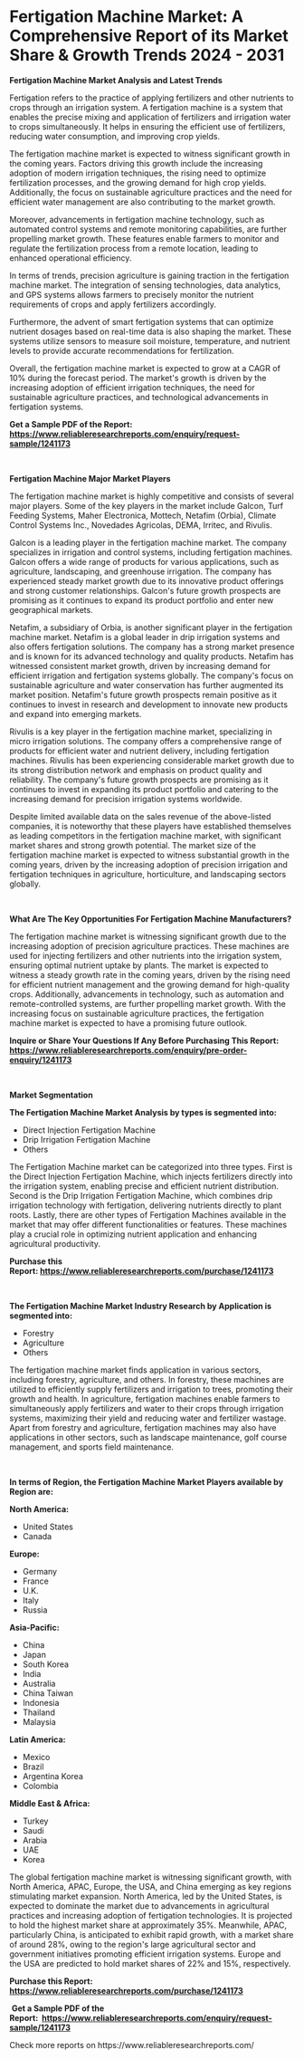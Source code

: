 <p><h1>Fertigation Machine Market: A Comprehensive Report of its Market Share & Growth Trends 2024 - 2031</h1></p><p><strong>Fertigation Machine Market Analysis and Latest Trends</strong></p>
<p><p>Fertigation refers to the practice of applying fertilizers and other nutrients to crops through an irrigation system. A fertigation machine is a system that enables the precise mixing and application of fertilizers and irrigation water to crops simultaneously. It helps in ensuring the efficient use of fertilizers, reducing water consumption, and improving crop yields.</p><p>The fertigation machine market is expected to witness significant growth in the coming years. Factors driving this growth include the increasing adoption of modern irrigation techniques, the rising need to optimize fertilization processes, and the growing demand for high crop yields. Additionally, the focus on sustainable agriculture practices and the need for efficient water management are also contributing to the market growth.</p><p>Moreover, advancements in fertigation machine technology, such as automated control systems and remote monitoring capabilities, are further propelling market growth. These features enable farmers to monitor and regulate the fertilization process from a remote location, leading to enhanced operational efficiency.</p><p>In terms of trends, precision agriculture is gaining traction in the fertigation machine market. The integration of sensing technologies, data analytics, and GPS systems allows farmers to precisely monitor the nutrient requirements of crops and apply fertilizers accordingly.</p><p>Furthermore, the advent of smart fertigation systems that can optimize nutrient dosages based on real-time data is also shaping the market. These systems utilize sensors to measure soil moisture, temperature, and nutrient levels to provide accurate recommendations for fertilization.</p><p>Overall, the fertigation machine market is expected to grow at a CAGR of 10% during the forecast period. The market's growth is driven by the increasing adoption of efficient irrigation techniques, the need for sustainable agriculture practices, and technological advancements in fertigation systems.</p></p>
<p><strong>Get a Sample PDF of the Report:&nbsp; <a href="https://www.reliableresearchreports.com/enquiry/request-sample/1241173">https://www.reliableresearchreports.com/enquiry/request-sample/1241173</a></strong></p>
<p>&nbsp;</p>
<p><strong>Fertigation Machine Major Market Players</strong></p>
<p><p>The fertigation machine market is highly competitive and consists of several major players. Some of the key players in the market include Galcon, Turf Feeding Systems, Maher Electronica, Mottech, Netafim (Orbia), Climate Control Systems Inc., Novedades Agricolas, DEMA, Irritec, and Rivulis.</p><p>Galcon is a leading player in the fertigation machine market. The company specializes in irrigation and control systems, including fertigation machines. Galcon offers a wide range of products for various applications, such as agriculture, landscaping, and greenhouse irrigation. The company has experienced steady market growth due to its innovative product offerings and strong customer relationships. Galcon's future growth prospects are promising as it continues to expand its product portfolio and enter new geographical markets.</p><p>Netafim, a subsidiary of Orbia, is another significant player in the fertigation machine market. Netafim is a global leader in drip irrigation systems and also offers fertigation solutions. The company has a strong market presence and is known for its advanced technology and quality products. Netafim has witnessed consistent market growth, driven by increasing demand for efficient irrigation and fertigation systems globally. The company's focus on sustainable agriculture and water conservation has further augmented its market position. Netafim's future growth prospects remain positive as it continues to invest in research and development to innovate new products and expand into emerging markets.</p><p>Rivulis is a key player in the fertigation machine market, specializing in micro irrigation solutions. The company offers a comprehensive range of products for efficient water and nutrient delivery, including fertigation machines. Rivulis has been experiencing considerable market growth due to its strong distribution network and emphasis on product quality and reliability. The company's future growth prospects are promising as it continues to invest in expanding its product portfolio and catering to the increasing demand for precision irrigation systems worldwide.</p><p>Despite limited available data on the sales revenue of the above-listed companies, it is noteworthy that these players have established themselves as leading competitors in the fertigation machine market, with significant market shares and strong growth potential. The market size of the fertigation machine market is expected to witness substantial growth in the coming years, driven by the increasing adoption of precision irrigation and fertigation techniques in agriculture, horticulture, and landscaping sectors globally.</p></p>
<p>&nbsp;</p>
<p><strong>What Are The Key Opportunities For Fertigation Machine Manufacturers?</strong></p>
<p><p>The fertigation machine market is witnessing significant growth due to the increasing adoption of precision agriculture practices. These machines are used for injecting fertilizers and other nutrients into the irrigation system, ensuring optimal nutrient uptake by plants. The market is expected to witness a steady growth rate in the coming years, driven by the rising need for efficient nutrient management and the growing demand for high-quality crops. Additionally, advancements in technology, such as automation and remote-controlled systems, are further propelling market growth. With the increasing focus on sustainable agriculture practices, the fertigation machine market is expected to have a promising future outlook.</p></p>
<p><strong>Inquire or Share Your Questions If Any Before Purchasing This Report: <a href="https://www.reliableresearchreports.com/enquiry/pre-order-enquiry/1241173">https://www.reliableresearchreports.com/enquiry/pre-order-enquiry/1241173</a></strong></p>
<p>&nbsp;</p>
<p><strong>Market Segmentation</strong></p>
<p><strong>The Fertigation Machine Market Analysis by types is segmented into:</strong></p>
<p><ul><li>Direct Injection Fertigation Machine</li><li>Drip Irrigation Fertigation Machine</li><li>Others</li></ul></p>
<p><p>The Fertigation Machine market can be categorized into three types. First is the Direct Injection Fertigation Machine, which injects fertilizers directly into the irrigation system, enabling precise and efficient nutrient distribution. Second is the Drip Irrigation Fertigation Machine, which combines drip irrigation technology with fertigation, delivering nutrients directly to plant roots. Lastly, there are other types of Fertigation Machines available in the market that may offer different functionalities or features. These machines play a crucial role in optimizing nutrient application and enhancing agricultural productivity.</p></p>
<p><strong>Purchase this Report:&nbsp;<a href="https://www.reliableresearchreports.com/purchase/1241173">https://www.reliableresearchreports.com/purchase/1241173</a></strong></p>
<p>&nbsp;</p>
<p><strong>The Fertigation Machine Market Industry Research by Application is segmented into:</strong></p>
<p><ul><li>Forestry</li><li>Agriculture</li><li>Others</li></ul></p>
<p><p>The fertigation machine market finds application in various sectors, including forestry, agriculture, and others. In forestry, these machines are utilized to efficiently supply fertilizers and irrigation to trees, promoting their growth and health. In agriculture, fertigation machines enable farmers to simultaneously apply fertilizers and water to their crops through irrigation systems, maximizing their yield and reducing water and fertilizer wastage. Apart from forestry and agriculture, fertigation machines may also have applications in other sectors, such as landscape maintenance, golf course management, and sports field maintenance.</p></p>
<p>&nbsp;</p>
<p><strong>In terms of Region, the Fertigation Machine Market Players available by Region are:</strong></p>
<p>
    <p> <strong> North America: </strong>
        <ul>
            <li>United States</li>
            <li>Canada</li>
        </ul>
        </p> 
    <p> <strong> Europe: </strong>
        <ul>
            <li>Germany</li>
            <li>France</li>
            <li>U.K.</li>
            <li>Italy</li>
            <li>Russia</li>
        </ul>
        </p> 
    <p> <strong> Asia-Pacific: </strong>
        <ul>
            <li>China</li>
            <li>Japan</li>
            <li>South Korea</li>
            <li>India</li>
            <li>Australia</li>
            <li>China Taiwan</li>
            <li>Indonesia</li>
            <li>Thailand</li>
            <li>Malaysia</li>
        </ul>
        </p> 
    <p> <strong> Latin America: </strong>
        <ul>
            <li>Mexico</li>
            <li>Brazil</li>
            <li>Argentina Korea</li>
            <li>Colombia</li>
        </ul>
        </p> 
    <p> <strong> Middle East & Africa: </strong>
        <ul>
            <li>Turkey</li>
            <li>Saudi</li>
            <li>Arabia</li>
            <li>UAE</li>
            <li>Korea</li>
        </ul>
    </p>
    </p>
<p><p>The global fertigation machine market is witnessing significant growth, with North America, APAC, Europe, the USA, and China emerging as key regions stimulating market expansion. North America, led by the United States, is expected to dominate the market due to advancements in agricultural practices and increasing adoption of fertigation technologies. It is projected to hold the highest market share at approximately 35%. Meanwhile, APAC, particularly China, is anticipated to exhibit rapid growth, with a market share of around 28%, owing to the region's large agricultural sector and government initiatives promoting efficient irrigation systems. Europe and the USA are predicted to hold market shares of 22% and 15%, respectively.</p></p>
<p><strong>Purchase this Report: <a href="https://www.reliableresearchreports.com/purchase/1241173">https://www.reliableresearchreports.com/purchase/1241173</a></strong></p>
<p>&nbsp;<strong>Get a Sample PDF of the Report:&nbsp;&nbsp;<a href="https://www.reliableresearchreports.com/enquiry/request-sample/1241173">https://www.reliableresearchreports.com/enquiry/request-sample/1241173</a></strong></p>
<p><strong></strong></p>
<p>Check more reports on https://www.reliableresearchreports.com/</p>